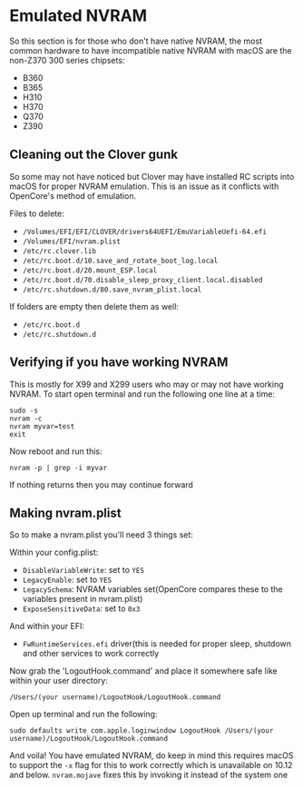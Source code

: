 # Emulated NVRAM

So this section is for those who don't have native NVRAM, the most common hardware to have incompatible native NVRAM with macOS are the non-Z370 300 series chipsets:

* B360
* B365
* H310
* H370
* Q370
* Z390

## Cleaning out the Clover gunk

So some may not have noticed but Clover may have installed RC scripts into macOS for proper NVRAM emulation. This is an issue as it conflicts with OpenCore's method of emulation. 

Files to delete:

* `/Volumes/EFI/EFI/CLOVER/drivers64UEFI/EmuVariableUefi-64.efi`
* `/Volumes/EFI/nvram.plist`
* `/etc/rc.clover.lib`
* `/etc/rc.boot.d/10.save_and_rotate_boot_log.local`
* `/etc/rc.boot.d/20.mount_ESP.local`
* `/etc/rc.boot.d/70.disable_sleep_proxy_client.local.disabled`
* `/etc/rc.shutdown.d/80.save_nvram_plist.local​`

If folders are empty then delete them as well:

* `/etc/rc.boot.d`
* `/etc/rc.shutdown.d​`


## Verifying if you have working NVRAM

This is mostly for X99 and X299 users who may or may not have working NVRAM.
To start open terminal and run the following one line at a time:
```
sudo -s
nvram -c
nvram myvar=test
exit
```
Now reboot and run this:
```
nvram -p | grep -i myvar
```
If nothing returns then you may continue forward

## Making nvram.plist

So to make a nvram.plist you'll need 3 things set:

Within your config.plist:

* `DisableVariableWrite`: set to `YES`
* `LegacyEnable`: set to `YES`
* `LegacySchema`: NVRAM variables set\(OpenCore compares these to the variables present in nvram.plist\)
* `ExposeSensitiveData`: set to `0x3`

And within your EFI:

* `FwRuntimeServices.efi` driver\(this is needed for proper sleep, shutdown and other services to work correctly

Now grab the 'LogoutHook.command' and place it somewhere safe like within your user directory:

`/Users/(your username)/LogoutHook/LogoutHook.command`

Open up terminal and run the following:

`sudo defaults write com.apple.loginwindow LogoutHook /Users/(your username)/LogoutHook/LogoutHook.command`

And voila! You have emulated NVRAM, do keep in mind this requires macOS to support the `-x` flag for this to work correctly which is unavailable on 10.12 and below. `nvram.mojave` fixes this by invoking it instead of the system one

